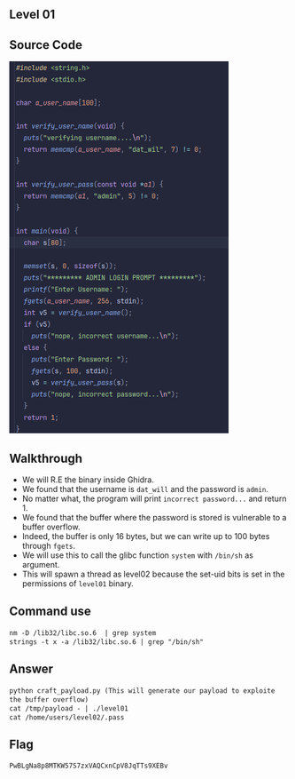 ## Level 01
## Source Code
![source.png](source.png)
## Walkthrough
- We will R.E the binary inside Ghidra.
- We found that the username is `dat_will` and the password is `admin`.
- No matter what, the program will print `incorrect password...` and return 1.
- We found that the buffer where the password is stored is vulnerable to a buffer overflow.
- Indeed, the buffer is only 16 bytes, but we can write up to 100 bytes through `fgets`.
- We will use this to call the glibc function `system` with `/bin/sh` as argument.
- This will spawn a thread as level02 because the set-uid bits is set in the permissions of `level01` binary. 
## Command use
    nm -D /lib32/libc.so.6  | grep system
    strings -t x -a /lib32/libc.so.6 | grep "/bin/sh"
## Answer
    python craft_payload.py (This will generate our payload to exploite the buffer overflow)
    cat /tmp/payload - | ./level01
    cat /home/users/level02/.pass
## Flag
    PwBLgNa8p8MTKW57S7zxVAQCxnCpV8JqTTs9XEBv